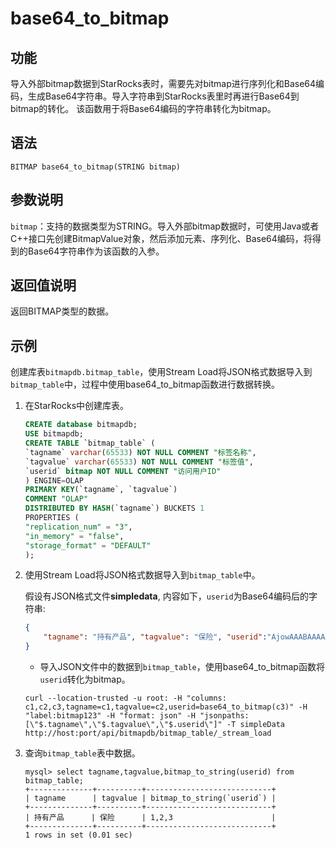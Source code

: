 # base64_to_bitmap

## 功能

导入外部bitmap数据到StarRocks表时，需要先对bitmap进行序列化和Base64编码，生成Base64字符串。导入字符串到StarRocks表里时再进行Base64到bitmap的转化。
该函数用于将Base64编码的字符串转化为bitmap。

## 语法

```Plain Text
BITMAP base64_to_bitmap(STRING bitmap)
```

## 参数说明

`bitmap`：支持的数据类型为STRING。导入外部bitmap数据时，可使用Java或者C++接口先创建BitmapValue对象，然后添加元素、序列化、Base64编码，将得到的Base64字符串作为该函数的入参。

## 返回值说明

返回BITMAP类型的数据。

## 示例

创建库表`bitmapdb.bitmap_table`，使用Stream Load将JSON格式数据导入到`bitmap_table`中，过程中使用base64_to_bitmap函数进行数据转换。

1. 在StarRocks中创建库表。

    ```SQL
    CREATE database bitmapdb;
    USE bitmapdb;
    CREATE TABLE `bitmap_table` (
    `tagname` varchar(65533) NOT NULL COMMENT "标签名称",
    `tagvalue` varchar(65533) NOT NULL COMMENT "标签值",
    `userid` bitmap NOT NULL COMMENT "访问用户ID"
    ) ENGINE=OLAP
    PRIMARY KEY(`tagname`, `tagvalue`)
    COMMENT "OLAP"
    DISTRIBUTED BY HASH(`tagname`) BUCKETS 1
    PROPERTIES (
    "replication_num" = "3",
    "in_memory" = "false",
    "storage_format" = "DEFAULT"
    );
    ```

2. 使用Stream Load将JSON格式数据导入到`bitmap_table`中。

    假设有JSON格式文件**simpledata**, 内容如下，`userid`为Base64编码后的字符串:

    ```JSON
    {
        "tagname": "持有产品", "tagvalue": "保险", "userid":"AjowAAABAAAAAAACABAAAAABAAIAAwA="
    }
    ```

    - 导入JSON文件中的数据到`bitmap_table`，使用base64_to_bitmap函数将`userid`转化为bitmap。

    ```Plain Text
    curl --location-trusted -u root: -H "columns: c1,c2,c3,tagname=c1,tagvalue=c2,userid=base64_to_bitmap(c3)" -H "label:bitmap123" -H "format: json" -H "jsonpaths: [\"$.tagname\",\"$.tagvalue\",\"$.userid\"]" -T simpleData http://host:port/api/bitmapdb/bitmap_table/_stream_load
    ```

3. 查询`bitmap_table`表中数据。

    ```Plain Text
    mysql> select tagname,tagvalue,bitmap_to_string(userid) from bitmap_table;
    +--------------+----------+----------------------------+
    | tagname      | tagvalue | bitmap_to_string(`userid`) |
    +--------------+----------+----------------------------+
    | 持有产品      | 保险      | 1,2,3                      |
    +--------------+----------+----------------------------+
    1 rows in set (0.01 sec)
    ```
